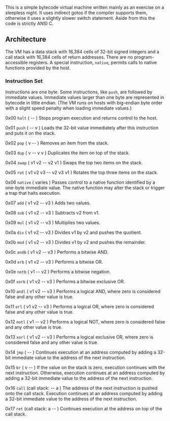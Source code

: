 This is a simple bytecode virtual machine written mainly as an exercise on a
sleepless night. It uses indirect gotos if the compiler supports them,
otherwise it uses a slightly slower switch statement. Aside from this the code
is strictly ANSI C.

## Architecture ##

The VM has a data stack with 16,384 cells of 32-bit signed integers and a call
stack with 16,384 cells of return addresses. There are no program-accessible
registers. A special instruction, `native`, permits calls to native functions
provided by the host.

### Instruction Set ###

Instructions are one byte. Some instructions, like `push`, are followed by
immediate values. Immediate values larger than one byte are represented in
bytecode in little endian. (The VM runs on hosts with big-endian byte order
with a slight speed penalty when loading immediate values.)

0x00 `halt` ( -- )
Stops program execution and returns control to the host.

0x01 `push` ( -- v )
Loads the 32-bit value immediately after this instruction and puts it on the
stack.

0x02 `pop` ( v -- )
Removes an item from the stack.

0x03 `dup` ( v -- v v )
Duplicates the item on top of the stack.

0x04 `swap` ( v1 v2 -- v2 v1 )
Swaps the top two items on the stack.

0x05 `rot` ( v1 v2 v3 -- v2 v3 v1 )
Rotates the top three items on the stack.

0x06 `native` ( varies )
Passes control to a native function identified by a one-byte immediate value.
The native function may alter the stack or trigger a trap that halts
execution.

0x07 `add` ( v1 v2 -- v3 )
Adds two values.

0x08 `sub` ( v1 v2 -- v3 )
Subtracts v2 from v1.

0x09 `mul` ( v1 v2 -- v3 )
Multiplies two values.

0x0a `div` ( v1 v2 -- v3 )
Divides v1 by v2 and pushes the quotient.

0x0b `mod` ( v1 v2 -- v3 )
Divides v1 by v2 and pushes the remainder.

0x0c `andb` ( v1 v2 -- v3 )
Performs a bitwise AND.

0x0d `orb` ( v1 v2 -- v3 )
Performs a bitwise OR.

0x0e `notb` ( v1 -- v2 )
Performs a bitwise negation.

0x0f `xorb` ( v1 v2 -- v3 )
Performs a bitwise exclusive OR.

0x10 `andl` ( v1 v2 -- v3 )
Performs a logical AND, where zero is considered false and any other value is
true.

0x11 `orl` ( v1 v2 -- v3 )
Performs a logical OR, where zero is considered false and any other value is
true.

0x12 `notl` ( v1 -- v2 )
Performs a logical NOT, where zero is considered false and any other value is
true.

0x13 `xorl` ( v1 v2 -- v3 )
Performs a logical exclusive OR, where zero is considered false and any other
value is true.

0x14 `jmp` ( -- )
Continues execution at an address computed by adding a 32-bit immediate value
to the address of the next instruction.

0x15 `br` ( v -- )
If the value on the stack is zero, execution continues with the next
instruction. Otherwise, execution continues at an address computed by adding a
32-bit immediate value to the address of the next instruction.

0x16 `call` (call stack: -- a )
The address of the next instruction is pushed onto the call stack. Execution
continues at an address computed by adding a 32-bit immediate value to the
address of the next instruction.

0x17 `ret` (call stack: a -- )
Continues execution at the address on top of the call stack.
